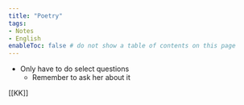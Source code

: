 ```yaml
---
title: "Poetry"
tags:
- Notes
- English
enableToc: false # do not show a table of contents on this page
---
```



- Only have to do select questions
  - Remember to ask her about it

[[KK]]



